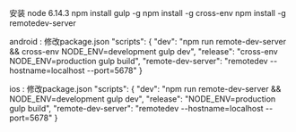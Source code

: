 安装 node 6.14.3
npm install gulp -g
npm install -g cross-env
npm install -g remotedev-server

android :
修改package.json
"scripts": {
    "dev": "npm run remote-dev-server && cross-env NODE_ENV=development gulp dev",
    "release": "cross-env NODE_ENV=production gulp build",
    "remote-dev-server": "remotedev --hostname=localhost --port=5678"
  }

ios :
修改package.json
"scripts": {
    "dev": "npm run remote-dev-server && NODE_ENV=development gulp dev",
    "release": "NODE_ENV=production gulp build",
    "remote-dev-server": "remotedev --hostname=localhost --port=5678"
  }